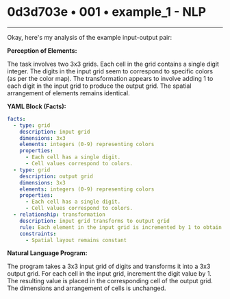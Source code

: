 # 0d3d703e • 001 • example_1 - NLP

---
Okay, here's my analysis of the example input-output pair:

**Perception of Elements:**

The task involves two 3x3 grids. Each cell in the grid contains a single digit integer. The digits in the input grid seem to correspond to specific colors (as per the color map). The transformation appears to involve adding 1 to each digit in the input grid to produce the output grid. The spatial arrangement of elements remains identical.

**YAML Block (Facts):**



```yaml
facts:
  - type: grid
    description: input grid
    dimensions: 3x3
    elements: integers (0-9) representing colors
    properties:
      - Each cell has a single digit.
      - Cell values correspond to colors.
  - type: grid
    description: output grid
    dimensions: 3x3
    elements: integers (0-9) representing colors
    properties:
      - Each cell has a single digit.
      - Cell values correspond to colors.
  - relationship: transformation
    description: input grid transforms to output grid
    rule: Each element in the input grid is incremented by 1 to obtain the corresponding element in the output grid.
    constraints:
      - Spatial layout remains constant
```



**Natural Language Program:**

The program takes a 3x3 input grid of digits and transforms it into a 3x3 output grid. For each cell in the input grid, increment the digit value by 1. The resulting value is placed in the corresponding cell of the output grid. The dimensions and arrangement of cells is unchanged.

